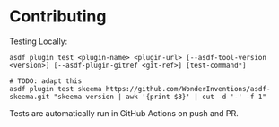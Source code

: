 # Contributing

Testing Locally:

```shell
asdf plugin test <plugin-name> <plugin-url> [--asdf-tool-version <version>] [--asdf-plugin-gitref <git-ref>] [test-command*]

# TODO: adapt this
asdf plugin test skeema https://github.com/WonderInventions/asdf-skeema.git "skeema version | awk '{print $3}' | cut -d '-' -f 1"
```

Tests are automatically run in GitHub Actions on push and PR.
